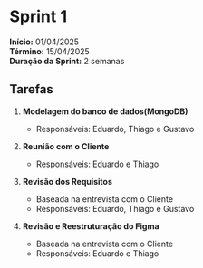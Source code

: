 # Sprint 1  


**Início:** 01/04/2025  
**Término:** 15/04/2025  
**Duração da Sprint:** 2 semanas  


## Tarefas  


1. **Modelagem do banco de dados(MongoDB)**  
   - Responsáveis: Eduardo, Thiago e Gustavo

2. **Reunião com o Cliente**  
   - Responsáveis: Eduardo e Thiago  

3. **Revisão dos Requisitos**  
   - Baseada na entrevista com o Cliente  
   - Responsáveis: Eduardo, Thiago e Gustavo 

4. **Revisão e Reestruturação do Figma**  
   - Baseada na entrevista com o Cliente 
   - Responsáveis: Eduardo e Thiago

